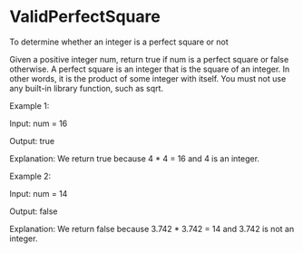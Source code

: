 # ValidPerfectSquare
To determine whether an integer is a perfect square or not

Given a positive integer num, return true if num is a perfect square or false otherwise.
A perfect square is an integer that is the square of an integer. In other words, it is the product of some integer with itself.
You must not use any built-in library function, such as sqrt.

Example 1:

Input: num = 16

Output: true

Explanation: We return true because 4 * 4 = 16 and 4 is an integer.

Example 2:

Input: num = 14

Output: false

Explanation: We return false because 3.742 * 3.742 = 14 and 3.742 is not an integer.
